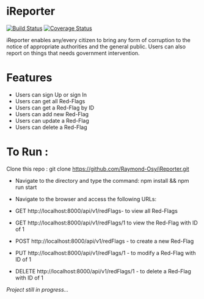 # iReporter

[![Build Status](https://travis-ci.org/Raymond-Osy/iReporter.svg?branch=ch-travisBuild-%23162341903)](https://travis-ci.org/Raymond-Osy/iReporter)
[![Coverage Status](https://coveralls.io/repos/github/Raymond-Osy/iReporter/badge.svg?branch=develop)](https://coveralls.io/github/Raymond-Osy/iReporter?branch=develop)

iReporter enables any/every citizen to bring any form of corruption to the notice of appropriate authorities and the general public. Users can also report on things that needs government intervention.


# Features
- Users can sign Up or sign In
- Users can get all Red-Flags
- Users can get a Red-Flag by ID
- Users can add new Red-Flag
- Users can update a Red-Flag
- Users can delete a Red-Flag

# To Run :
Clone this repo : git clone https://github.com/Raymond-Osy/iReporter.git

- Navigate to the directory and type the command: npm install && npm run start

- Navigate to the browser and access the following URLs:
- GET http://localhost:8000/api/v1/redFlags- to view all Red-Flags

- GET http://localhost:8000/api/v1/redFlags/1 to view the Red-Flag with ID of 1

- POST http://localhost:8000/api/v1/redFlags - to create a new Red-Flag

- PUT http://localhost:8000/api/v1/redFlags/1 - to modify a Red-Flag with ID of 1

- DELETE http://localhost:8000/api/v1/redFlags/1 - to delete a Red-Flag with ID of 1

<i>Project still in progress...</i>
